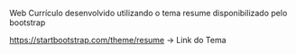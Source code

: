 Web Currículo desenvolvido utilizando o tema resume disponibilizado pelo bootstrap

https://startbootstrap.com/theme/resume -> Link do Tema